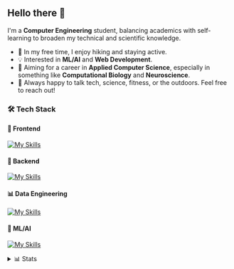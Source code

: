 ## Hello there 👋

I'm a **Computer Engineering** student, balancing academics with self-learning to broaden my technical and scientific knowledge.

- 🌲 In my free time, I enjoy hiking and staying active.  
- 💡 Interested in **ML/AI** and **Web Development**.  
- 🚀 Aiming for a career in **Applied Computer Science**, especially in something like **Computational Biology** and **Neuroscience**.  
- 💬 Always happy to talk tech, science, fitness, or the outdoors. Feel free to reach out!

### 🛠️ Tech Stack
#### 📝 Frontend
[![My Skills](https://skillicons.dev/icons?i=html,css,js,ts,react,tailwind&theme=dark&perline=4)](https://skillicons.dev)
#### 🔧 Backend
[![My Skills](https://skillicons.dev/icons?i=php,laravel,python,fastapi,flask,go,java,elixir&theme=dark&perline=4)](https://skillicons.dev)
#### 📊 Data Engineering
[![My Skills](https://skillicons.dev/icons?i=r,mysql,sqlite,mongodb&theme=dark&perline=4)](https://skillicons.dev)
#### 🤖 ML/AI
[![My Skills](https://skillicons.dev/icons?i=python,tensorflow,opencv,pytorch&theme=dark&perline=4)](https://skillicons.dev)

<details close>
    <summary>📊 Stats</summary>
    <img style="padding-top: 15px" height=200 align="center" src="https://github-readme-stats.vercel.app/api?username=giackperetti&show_icons=true&rank_icon=github&count_private=true&include_all_commits=true&theme=catppuccin_macchiato" />
</details>
